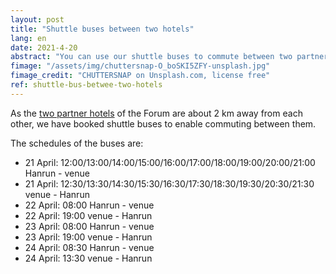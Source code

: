 ```yaml
---
layout: post
title: "Shuttle buses between two hotels"
lang: en
date: 2021-4-20
abstract: "You can use our shuttle buses to commute between two partner hotels"
fimage: "/assets/img/chuttersnap-O_boSKI5ZFY-unsplash.jpg"
fimage_credit: "CHUTTERSNAP on Unsplash.com, license free"
ref: shuttle-bus-betwee-two-hotels
---
```


As the [two partner hotels](/logistics) of the Forum are about 2 km away from each other, we have booked shuttle buses to enable commuting between them.

The schedules of the buses are:

- 21 April: 12:00/13:00/14:00/15:00/16:00/17:00/18:00/19:00/20:00/21:00 Hanrun - venue
- 21 April: 12:30/13:30/14:30/15:30/16:30/17:30/18:30/19:30/20:30/21:30 venue - Hanrun
- 22 April: 08:00 Hanrun - venue
- 22 April: 19:00 venue - Hanrun
- 23 April: 08:00 Hanrun - venue
- 23 April: 19:00 venue - Hanrun
- 24 April: 08:30 Hanrun - venue
- 24 April: 13:30 venue - Hanrun
